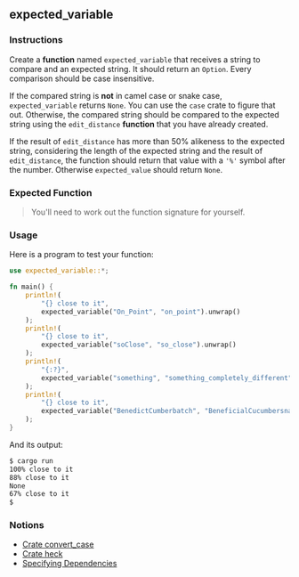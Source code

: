 ## expected_variable

### Instructions

Create a **function** named `expected_variable` that receives a string to compare and an expected string. It should return an `Option`. Every comparison should be case insensitive.

If the compared string is **not** in camel case or snake case, `expected_variable` returns `None`. You can use the `case` crate to figure that out. Otherwise, the compared string should be compared to the expected string using the `edit_distance` **function** that you have already created.

If the result of `edit_distance` has more than 50% alikeness to the expected string, considering the length of the expected string and the result of `edit_distance`, the function should return that value with a `'%'` symbol after the number.
Otherwise `expected_value` should return `None`.

### Expected Function

> You'll need to work out the function signature for yourself.

### Usage

Here is a program to test your function:

```rs
use expected_variable::*;

fn main() {
    println!(
        "{} close to it",
        expected_variable("On_Point", "on_point").unwrap()
    );
    println!(
        "{} close to it",
        expected_variable("soClose", "so_close").unwrap()
    );
    println!(
        "{:?}",
        expected_variable("something", "something_completely_different")
    );
    println!(
        "{} close to it",
        expected_variable("BenedictCumberbatch", "BeneficialCucumbersnatch").unwrap()
    );
}
```

And its output:

```sh
$ cargo run
100% close to it
88% close to it
None
67% close to it
$
```

### Notions

- [Crate convert_case](https://crates.io/crates/convert_case)
- [Crate heck](https://crates.io/crates/heck)
- [Specifying Dependencies](https://doc.rust-lang.org/cargo/reference/specifying-dependencies.html)

